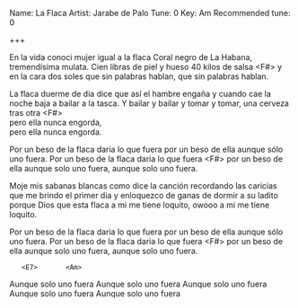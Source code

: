 Name: La Flaca
Artist: Jarabe de Palo 
Tune: 0
Key: Am
Recommended tune: 0

+++

<Am>                <E7>                 <D7>
   En la vida conoci mujer igual a la flaca
                    <C>         <E7>     <Am>
Coral negro de La Habana, tremendísima mulata.
                      <E7>                <D7>
Cien libras de piel y hueso 40 kilos de salsa
                 <F>       <E>          <F>       <F><F#><G>
y en la cara dos soles que sin palabras hablan,
                 <Am>       <E7>
que sin palabras hablan.

<Am>                    <E7>                       <D7>
   La flaca duerme de dia dice que así el hambre engaña
                 <C>         <E7>        <Am>
y cuando cae la noche baja a bailar a la tasca.
              <E7>            <D7>                    <F>
Y bailar y bailar y tomar y tomar, una cerveza tras otra
     <E>             <F>    <F><F#><G>                   
pero ella nunca engorda,               
     <Am>         <D7>
pero ella nunca engorda.
 

<F>               <G>                <Am>
Por un beso de la flaca daria lo que fuera
            <D7>                    <F>
por un beso de ella aunque sólo uno fuera.
                  <G>                <Am>
Por un beso de la flaca daria lo que fuera
           <D7>                     <F>     <F><F#><G>
por un beso de ella aunque solo uno fuera,
                <Am>   <E7>
aunque solo uno fuera.

<Am>                   <E7>                 <D7>
   Moje mis sabanas blancas como dice la canción
                 <C>              <E7>            <Am>
recordando las caricias que me brindo el primer dia y
              <E>                      <D7>
enloquezco de ganas de dormir a su ladito
                     <F>        <E7>       <F>     
porque Dios que esta flaca a mi me tiene loquito, owooo
                <Am>      <D7>
a mi me tiene loquito.

<F>               <G>                <Am>
Por un beso de la flaca daria lo que fuera
            <D7>                    <F>
por un beso de ella aunque sólo uno fuera.
                  <G>                <Am>
Por un beso de la flaca daria lo que fuera
           <D7>                     <F>     <F><F#><G>
por un beso de ella aunque solo uno fuera,
                <Am>   <E7>
aunque solo uno fuera.

       <E7>       <Am>
Aunque solo uno fuera
       <E7>       <Am>
Aunque solo uno fuera
       <E7>       <Am>
Aunque solo uno fuera
       <E7>       <Am>
Aunque solo uno fuera
       <E7>       <Am>
Aunque solo uno fuera
